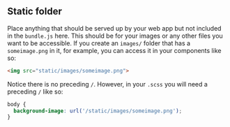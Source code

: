 ## Static folder

Place anything that should be served up by your web app but not included in the `bundle.js` here. This should be for your images or any other files you want to be accessible. If you create an `images/` folder that has a `someimage.png` in it, for example, you can access it in your components like so:

```html
<img src="static/images/someimage.png">
```

Notice there is no preceding `/`. However, in your `.scss` you will need a preceding `/` like so:

```css
body {
  background-image: url('/static/images/someimage.png');
}
```